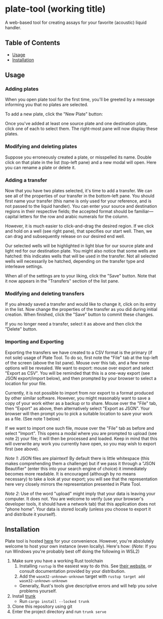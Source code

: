 # plate-tool (working title)

A web-based tool for creating assays for your favorite (acoustic) liquid handler.

## Table of Contents
- [Usage](#Usage)
- [Installation](#Installation)

## Usage

### Adding plates
When you open plate tool for the first time,
you'll be greeted by a message informing you that no plates are selected.
     
To add a new plate, click the "New Plate" button:
     
 Once you've added at least one source plate and one destination plate,
 click one of each to select them.
 The right-most pane will now display these plates.
 
 ### Modifying and deleting plates
 Suppose you erroneously created a plate, or misspelled its name.
 Double click on that plate in the list (top-left pane) and a new modal will open.
 Here you can rename a plate or delete it.
 
 ### Adding a transfer
 Now that you have two plates selected,
 it's time to add a transfer.
 We can see all of the properties of our transfer in the bottom-left pane.
 You should first name your transfer (this name is only used for your reference, and is not passed to the liquid handler).
 You can enter your source and destination regions in their respective fields;
 the accepted format should be familiar—capital letters for the row and arabic numerals for the column.
 
 However, it is much easier to click-and-drag the desired region.
 If we click and hold on a well (see right pane), that specifies our start well.
 Then, we can drag and subsequently release on our desired end well.
 
 Our selected wells will be highlighted in light blue for our source plate and light red for our destination plate.
 You might also notice that some wells are hatched:
 this indicates wells that will be used in the transfer.
 Not all selected wells will necessarily be hatched,
 depending on the transfer type and interleave settings.
 
 When all of the settings are to your liking, click the "Save" button.
 Note that it now appears in the "Transfers" section of the list pane.

 ### Modifying and deleting transfers
 If you already saved a transfer and would like to change it,
 click on its entry in the list.
 Now change the properties of the transfer as you did during initial creation.
 When finished, click the "Save" button to commit these changes.
 
 If you no longer need a transfer, select it as above and then click the "Delete" button.
 
 ### Importing and Exporting
 
 Exporting the transfers we have created to a CSV format is the primary (if not sole) usage of Plate Tool.
 To do so, first note the "File" tab at the top-left of the screen (above the list pane).
 Mouse over this tab, and a few more options will be revealed.
 We want to export: mouse over export and select "Export as CSV".
 You will be reminded that this is a one-way export (see JSON export/import below),
 and then prompted by your browser to select a location for your file.
 
 Currently, it is not possible to import from nor export to a format produced by other similar software.
 However, you might reasonably want to save a copy of your work
 either as a backup or to share.
 Mouse over the "File" tab, then "Export" as above, then alternatively select "Export as JSON". 
 Your browser will then prompt you to pick a suitable location to save your work as a file.
 (See note 1 below)
 
 If we want to import one such file, mouse over the "File" tab as before
 and select "Import".
 This opens a modal where you are prompted to upload (see note 2)
 your file; it will then be processed and loaded.
 Keep in mind that this will overwrite any work you currently have open,
 so you may wish to export first (see above).
 
 _Note 1_: JSON files are plaintext!
 By default there is little whitespace (this makes comprehending them a challenge)
 but if we pass it through a "JSON Beautifier" (enter this into your search engine of choice)
 it immediately becomes more readable.
 It is encouraged (although by no means necessary) to take a look at your export;
 you will see that the representation here very closely mirrors the representation presented
 in Plate Tool.
 
 _Note 2_: Use of the word "upload" might imply that your data is leaving your computer.
 It does not.
 You are welcome to verify (use your browser's developer tools, it should have a network tab)
 that this application does not "phone home".
 Your data is stored locally (unless you choose to export it and distribute it yourself).

## Installation

Plate tool is hosted [here](https://ilia.moe/cool-stuff/plate-tool/) for your convenience.
However, you're absolutely welcome to host your own instance (even locally).
Here's how:
(_Note:_ If you run Windows you're probably best off doing the following in WSL2)

1. Make sure you have a working Rust toolchain
    1. Installing `rustup` is the easiest way to do this. See [their website](https://rustup.rs/),
  or consult documentation provided by your distribution.
    2. Add the `wasm32-unknown-unknown` target with `rustup target add wasm32-unknown-unknown`
    - Generally, Rust's tools give descriptive errors and will help you solve problems yourself.
2. Install [trunk](https://trunkrs.dev/)
    - Run `cargo install --locked trunk`
3. Clone this repository using git
4. Enter the project directory and run `trunk serve`

